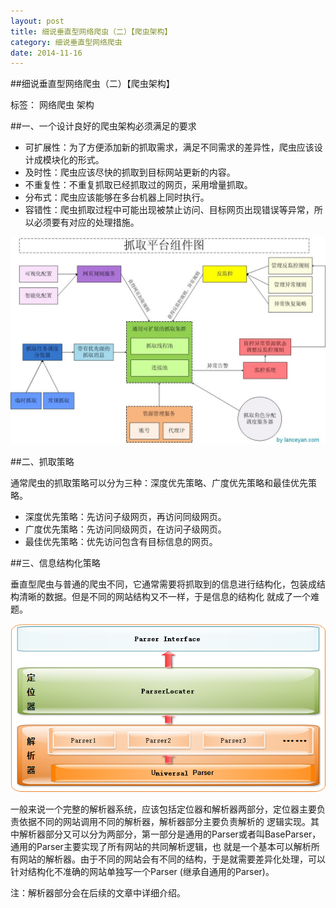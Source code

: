 ```yaml
---
layout: post
title: 细说垂直型网络爬虫（二）【爬虫架构】
category: 细说垂直型网络爬虫
date: 2014-11-16
---
```




##细说垂直型网络爬虫（二）【爬虫架构】

标签： 网络爬虫 架构

##一、一个设计良好的爬虫架构必须满足的要求

>
- 可扩展性：为了方便添加新的抓取需求，满足不同需求的差异性，爬虫应该设计成模块化的形式。
- 及时性：爬虫应该尽快的抓取到目标网站更新的内容。
- 不重复性：不重复抓取已经抓取过的网页，采用增量抓取。
- 分布式：爬虫应该能够在多台机器上同时执行。
- 容错性：爬虫抓取过程中可能出现被禁止访问、目标网页出现错误等异常，所以必须要有对应的处理措施。
<!-- more -->

![爬虫架构图](/res/img/blogimg/2014120901.jpg)

##二、抓取策略

通常爬虫的抓取策略可以分为三种：深度优先策略、广度优先策略和最佳优先策略。

>
- 深度优先策略：先访问子级网页，再访问同级网页。
- 广度优先策略：先访问同级网页，在访问子级网页。
- 最佳优先策略：优先访问包含有目标信息的网页。

##三、信息结构化策略

垂直型爬虫与普通的爬虫不同，它通常需要将抓取到的信息进行结构化，包装成结构清晰的数据。但是不同的网站结构又不一样，于是信息的结构化
就成了一个难题。

![解析器基本结构图](/res/img/blogimg/parser1.png)

一般来说一个完整的解析器系统，应该包括定位器和解析器两部分，定位器主要负责依据不同的网站调用不同的解析器，解析器部分主要负责解析的
逻辑实现。其中解析器部分又可以分为两部分，第一部分是通用的Parser或者叫BaseParser，通用的Parser主要实现了所有网站的共同解析逻辑，也
就是一个基本可以解析所有网站的解析器。由于不同的网站会有不同的结构，于是就需要差异化处理，可以针对结构化不准确的网站单独写一个Parser
(继承自通用的Parser)。

注：解析器部分会在后续的文章中详细介绍。





